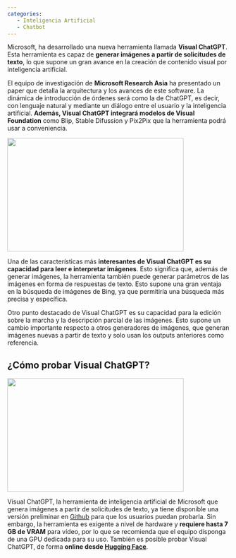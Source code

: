 ```yaml
---
categories: 
   - Inteligencia Artificial
   - Chatbot
---
```


Microsoft, ha desarrollado una nueva herramienta llamada **Visual ChatGPT**. Esta herramienta es capaz de **generar imágenes a partir de solicitudes de texto**, lo que supone un gran avance en la creación de contenido visual por inteligencia artificial.

El equipo de investigación de **Microsoft Research Asia** ha presentado un paper que detalla la arquitectura y los avances de este software. La dinámica de introducción de órdenes será como la de ChatGPT, es decir, con lenguaje natural y mediante un diálogo entre el usuario y la inteligencia artificial. **Además, Visual ChatGPT integrará modelos de Visual Foundation** como Blip, Stable Difussion y Pix2Pix que la herramienta podrá usar a conveniencia.

<img src="https://raw.githubusercontent.com/microsoft/visual-chatgpt/main/assets/figure.jpg" width="400px" height="257px">

Una de las características más **interesantes de Visual ChatGPT es su capacidad para leer e interpretar imágenes**. Esto significa que, además de generar imágenes, la herramienta también puede generar parámetros de las imágenes en forma de respuestas de texto. Esto supone una gran ventaja en la búsqueda de imágenes de Bing, ya que permitiría una búsqueda más precisa y específica.

Otro punto destacado de Visual ChatGPT es su capacidad para la edición sobre la marcha y la descripción parcial de las imágenes. Esto supone un cambio importante respecto a otros generadores de imágenes, que generan imágenes nuevas a partir de texto y solo usan los outputs anteriores como referencia.

## ¿Cómo probar Visual ChatGPT?

<img src="https://raw.githubusercontent.com/microsoft/visual-chatgpt/main/assets/demo_short.gif" width="400px" height="257px">

Visual ChatGPT, la herramienta de inteligencia artificial de Microsoft que genera imágenes a partir de solicitudes de texto, ya tiene disponible una versión preliminar en [Github](https://github.com/microsoft/visual-chatgpt) para que los usuarios puedan probarla. Sin embargo, la herramienta es exigente a nivel de hardware y **requiere hasta 7 GB de VRAM** para vídeo, por lo que se recomienda que el equipo disponga de una GPU dedicada para su uso. También es posible probar Visual ChatGPT, de forma **online desde [Hugging Face](https://huggingface.co/spaces/microsoft/visual_chatgpt)**.
